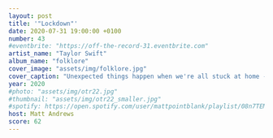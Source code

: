 ```yaml
---
layout: post
title: '"Lockdown"'
date: 2020-07-31 19:00:00 +0100
number: 43
#eventbrite: "https://off-the-record-31.eventbrite.com"
artist_name: "Taylor Swift"
album_name: "folklore"
cover_image: "assets/img/folklore.jpg"
cover_caption: "Unexpected things happen when we're all stuck at home - like new albums dropped without warning."
year: 2020
#photo: "assets/img/otr22.jpg"
#thumbnail: "assets/img/otr22_smaller.jpg"
#spotify: https://open.spotify.com/user/mattpointblank/playlist/08n7TEMicoegdYdeuL7sM5?si=aZloDqNhRhmWUpH8JRwidQ
host: Matt Andrews
score: 62
---
```

